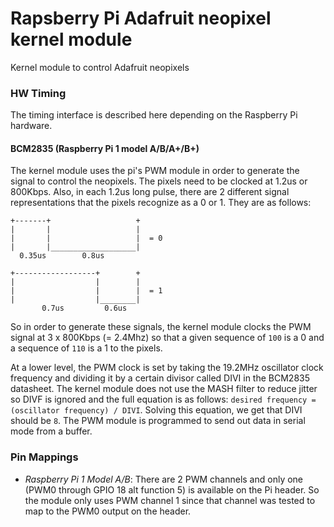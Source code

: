 # Rapsberry Pi Adafruit neopixel kernel module
Kernel module to control Adafruit neopixels

### HW Timing
The timing interface is described here depending on the Raspberry Pi hardware.

#### BCM2835 (Raspberry Pi 1 model A/B/A+/B+)
The kernel module uses the pi's PWM module in order to generate the signal to control the neopixels. The pixels need to be clocked at 1.2us or 800Kbps. Also, in each 1.2us long pulse, there are 2 different signal representations that the pixels recognize as a 0 or 1. They are as follows:
```
+-------+                   +
|       |                   |
|       |                   |  = 0
|       |___________________|
  0.35us        0.8us

+------------------+        +
|                  |        |
|                  |        |  = 1
|                  |________|
       0.7us         0.6us
```
So in order to generate these signals, the kernel module clocks the PWM signal at 3 x 800Kbps (= 2.4Mhz) so that a given sequence of `100` is a 0 and a sequence of `110` is a 1 to the pixels.

At a lower level, the PWM clock is set by taking the 19.2MHz oscillator clock frequency and dividing it by a certain divisor called DIVI in the BCM2835 datasheet. The kernel module does not use the MASH filter to reduce jitter so DIVF is ignored and the full equation is as follows: `desired frequency = (oscillator frequency) / DIVI`. Solving this equation, we get that DIVI should be `8`. The PWM module is programmed to send out data in serial mode from a buffer.

### Pin Mappings
- *Raspberry Pi 1 Model A/B*: There are 2 PWM channels and only one (PWM0 through GPIO 18 alt function 5) is available on the Pi header. So the module only uses PWM channel 1 since that channel was tested to map to the PWM0 output on the header.
